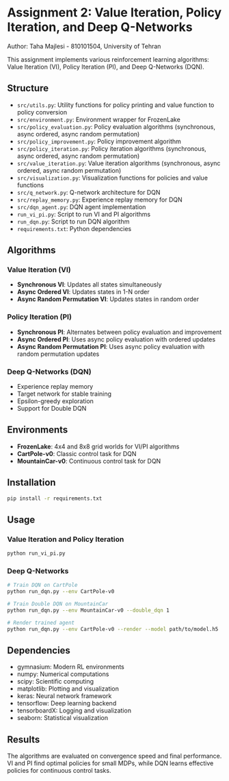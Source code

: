 # Assignment 2: Value Iteration, Policy Iteration, and Deep Q-Networks

Author: Taha Majlesi - 810101504, University of Tehran

This assignment implements various reinforcement learning algorithms: Value Iteration (VI), Policy Iteration (PI), and Deep Q-Networks (DQN).

## Structure

- `src/utils.py`: Utility functions for policy printing and value function to policy conversion
- `src/environment.py`: Environment wrapper for FrozenLake
- `src/policy_evaluation.py`: Policy evaluation algorithms (synchronous, async ordered, async random permutation)
- `src/policy_improvement.py`: Policy improvement algorithm
- `src/policy_iteration.py`: Policy iteration algorithms (synchronous, async ordered, async random permutation)
- `src/value_iteration.py`: Value iteration algorithms (synchronous, async ordered, async random permutation)
- `src/visualization.py`: Visualization functions for policies and value functions
- `src/q_network.py`: Q-network architecture for DQN
- `src/replay_memory.py`: Experience replay memory for DQN
- `src/dqn_agent.py`: DQN agent implementation
- `run_vi_pi.py`: Script to run VI and PI algorithms
- `run_dqn.py`: Script to run DQN algorithm
- `requirements.txt`: Python dependencies

## Algorithms

### Value Iteration (VI)
- **Synchronous VI**: Updates all states simultaneously
- **Async Ordered VI**: Updates states in 1-N order
- **Async Random Permutation VI**: Updates states in random order

### Policy Iteration (PI)
- **Synchronous PI**: Alternates between policy evaluation and improvement
- **Async Ordered PI**: Uses async policy evaluation with ordered updates
- **Async Random Permutation PI**: Uses async policy evaluation with random permutation updates

### Deep Q-Networks (DQN)
- Experience replay memory
- Target network for stable training
- Epsilon-greedy exploration
- Support for Double DQN

## Environments

- **FrozenLake**: 4x4 and 8x8 grid worlds for VI/PI algorithms
- **CartPole-v0**: Classic control task for DQN
- **MountainCar-v0**: Continuous control task for DQN

## Installation

```bash
pip install -r requirements.txt
```

## Usage

### Value Iteration and Policy Iteration
```bash
python run_vi_pi.py
```

### Deep Q-Networks
```bash
# Train DQN on CartPole
python run_dqn.py --env CartPole-v0

# Train Double DQN on MountainCar
python run_dqn.py --env MountainCar-v0 --double_dqn 1

# Render trained agent
python run_dqn.py --env CartPole-v0 --render --model path/to/model.h5
```

## Dependencies

- gymnasium: Modern RL environments
- numpy: Numerical computations
- scipy: Scientific computing
- matplotlib: Plotting and visualization
- keras: Neural network framework
- tensorflow: Deep learning backend
- tensorboardX: Logging and visualization
- seaborn: Statistical visualization

## Results

The algorithms are evaluated on convergence speed and final performance. VI and PI find optimal policies for small MDPs, while DQN learns effective policies for continuous control tasks.